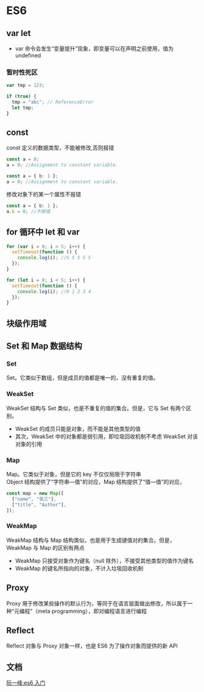# ES6

## var let

- var 命令会发生“变量提升”现象，即变量可以在声明之前使用，值为 undefined

### 暂时性死区

```js
var tmp = 123;

if (true) {
  tmp = "abc"; // ReferenceError
  let tmp;
}
```

## const

const 定义的数据类型，不能被修改,否则报错

```js
const a = 0;
a = 0; //Assignment to constant variable.
```

```js
const a = { b: 1 };
a = 0; //Assignment to constant variable.
```

修改对象下的某一个属性不报错

```js
const a = { b: 1 };
a.b = 0; //不报错
```

## for 循环中 let 和 var

```js
for (var i = 0; i < 5; i++) {
  setTimeout(function () {
    console.log(i); //5 5 5 5 5
  });
}

for (let i = 0; i < 5; i++) {
  setTimeout(function () {
    console.log(i); //0 1 2 3 4
  });
}
```

## 块级作用域

## Set 和 Map 数据结构

### Set

Set。它类似于数组，但是成员的值都是唯一的，没有重复的值。

### WeakSet

WeakSet 结构与 Set 类似，也是不重复的值的集合。但是，它与 Set 有两个区别。

- WeakSet 的成员只能是对象，而不能是其他类型的值
- 其次，WeakSet 中的对象都是弱引用，即垃圾回收机制不考虑 WeakSet 对该对象的引用

### Map

Map。它类似于对象，但是它的 key 不仅仅局限于字符串  
Object 结构提供了“字符串—值”的对应，Map 结构提供了“值—值”的对应，

```js
const map = new Map([
  ["name", "张三"],
  ["title", "Author"],
]);
```

### WeakMap

WeakMap 结构与 Map 结构类似，也是用于生成键值对的集合。但是，WeakMap 与 Map 的区别有两点

- WeakMap 只接受对象作为键名（null 除外），不接受其他类型的值作为键名
- WeakMap 的键名所指向的对象，不计入垃圾回收机制

## Proxy

Proxy 用于修改某些操作的默认行为，等同于在语言层面做出修改，所以属于一种“元编程”（meta programming），即对编程语言进行编程

## Reflect

Reflect 对象与 Proxy 对象一样，也是 ES6 为了操作对象而提供的新 API

## 文档

[阮一峰:es6 入门](https://es6.ruanyifeng.com/)
